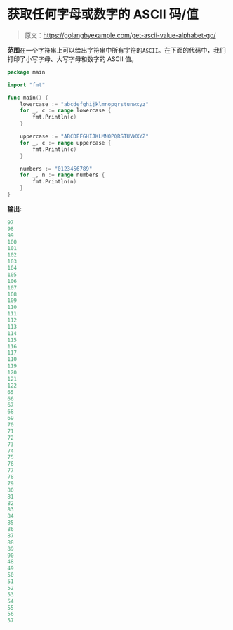 # 获取任何字母或数字的 ASCII 码/值

> 原文：<https://golangbyexample.com/get-ascii-value-alphabet-go/>

**范围**在一个字符串上可以给出字符串中所有字符的`ASCII`。在下面的代码中，我们打印了小写字母、大写字母和数字的 ASCII 值。

```go
package main

import "fmt"

func main() {
    lowercase := "abcdefghijklmnopqrstunwxyz"
    for _, c := range lowercase {
        fmt.Println(c)
    }

    uppercase := "ABCDEFGHIJKLMNOPQRSTUVWXYZ"
    for _, c := range uppercase {
        fmt.Println(c)
    }

    numbers := "0123456789"
    for _, n := range numbers {
        fmt.Println(n)
    }
}
```

**输出:**

```go
97
98
99
100
101
102
103
104
105
106
107
108
109
110
111
112
113
114
115
116
117
110
119
120
121
122
65
66
67
68
69
70
71
72
73
74
75
76
77
78
79
80
81
82
83
84
85
86
87
88
89
90
48
49
50
51
52
53
54
55
56
57
```